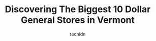 ---
layout: ampstory
image: https://i0.wp.com/?resize=640,853
author: techidn
featured: false
description: Discover the impressive array of Dollar General options in Vermont, where you can find 10 of the largest Dollar General establishments in the area. From renowned classics to hidden gems, Ver
title: Discovering The Biggest 10 Dollar General Stores in Vermont
cover:
   title: Discovering The Biggest 10 Dollar General Stores in Vermont
   subtitle: Rickpate
   background: 

pages: 
 - layout: thirds
   top: <h1>#1 Dollar General</h1>
   bottom: "<p>So unprofessional, get that at 805 the doors are still locked I call twice no answer there was a worker inside tho and than at 815 another work pulls up I ask if they ope</p>"
   background: https://images.unsplash.com/photo-1597773150796-e5c14ebecbf5?ixlib=rb-4.0.3&ixid=MnwxMjA3fDB8MHxwaG90by1wYWdlfHx8fGVufDB8fHx8&auto=format&fit=crop&w=640&h=853&q=80
   backgroundblur: true
 - layout: thirds
   top: <h1>#2 Dollar General</h1>
   bottom: "<p>262 Main St, Bennington, VT 05201, United States</p>"
   background: https://images.unsplash.com/photo-1613843873231-1447db182f97?ixlib=rb-4.0.3&ixid=MnwxMjA3fDB8MHxwaG90by1wYWdlfHx8fGVufDB8fHx8&auto=format&fit=crop&w=640&h=853&q=80
   cta:
      link: https://www.depkes.org/blog/discovering-the-biggest-10-dollar-general-stores-in-vermont/
      text: Discovering The Biggest 10 Dollar General Stores in Vermont
 - layout: thirds
   top: <h1>#3 Dollar General</h1>
   bottom: "<p>1032 Prim Rd, Colchester, VT 05446, United States</p>"
   background: https://images.unsplash.com/photo-1604871000636-074fa5117945?ixlib=rb-4.0.3&ixid=MnwxMjA3fDB8MHxwaG90by1wYWdlfHx8fGVufDB8fHx8&auto=format&fit=crop&w=640&h=853&q=80
   cta:
      link: https://www.depkes.org/blog/discovering-the-biggest-10-dollar-general-stores-in-vermont/
      text: Discovering The Biggest 10 Dollar General Stores in Vermont
 - layout: thirds
   top: <h1>#4 Dollar General</h1>
   bottom: "<p>202 S Main St, Rutland, VT 05701, United States</p>"
   background: https://images.unsplash.com/photo-1618556658017-fd9c732d1360?ixlib=rb-4.0.3&ixid=MnwxMjA3fDB8MHxwaG90by1wYWdlfHx8fGVufDB8fHx8&auto=format&fit=crop&w=640&h=853&q=80
   cta:
      link: https://www.depkes.org/blog/discovering-the-biggest-10-dollar-general-stores-in-vermont/
      text: Discovering The Biggest 10 Dollar General Stores in Vermont
 - layout: thirds
   top: <h1>#5 Dollar General</h1>
   bottom: "<p>764 E Barre Rd, Barre, VT 05641, United States</p>"
   background: https://images.unsplash.com/photo-1632260260864-caf7fde5ec36?ixlib=rb-4.0.3&ixid=MnwxMjA3fDB8MHxwaG90by1wYWdlfHx8fGVufDB8fHx8&auto=format&fit=crop&w=640&h=853&q=80
   cta:
      link: https://www.depkes.org/blog/discovering-the-biggest-10-dollar-general-stores-in-vermont/
      text: Discovering The Biggest 10 Dollar General Stores in Vermont
 - layout: thirds
   top: <h1>#6 Dollar General</h1>
   bottom: "<p>260 N Main St, Rutland, VT 05701, United States</p>"
   background: https://images.unsplash.com/photo-1595364397663-fca4f075d796?ixlib=rb-4.0.3&ixid=MnwxMjA3fDB8MHxwaG90by1wYWdlfHx8fGVufDB8fHx8&auto=format&fit=crop&w=640&h=853&q=80
   cta:
      link: https://www.depkes.org/blog/discovering-the-biggest-10-dollar-general-stores-in-vermont/
      text: Discovering The Biggest 10 Dollar General Stores in Vermont
 - layout: thirds
   top: <h1>#7 Dollar General</h1>
   bottom: "<p>2537 US-7, Pownal, VT 05261, United States</p>"
   background: https://images.unsplash.com/photo-1489648022186-8f49310909a0?ixlib=rb-4.0.3&ixid=MnwxMjA3fDB8MHxwaG90by1wYWdlfHx8fGVufDB8fHx8&auto=format&fit=crop&w=640&h=853&q=80
   cta:
      link: https://www.depkes.org/blog/discovering-the-biggest-10-dollar-general-stores-in-vermont/
      text: Discovering The Biggest 10 Dollar General Stores in Vermont
 - layout: thirds
   middle: Continue reading...
   background: https://images.unsplash.com/photo-1527066579998-dbbae57f45ce?ixlib=rb-4.0.3&ixid=MnwxMjA3fDB8MHxwaG90by1wYWdlfHx8fGVufDB8fHx8&auto=format&fit=crop&w=640&h=853&q=80
   cta:
      link: https://www.depkes.org/blog/discovering-the-biggest-10-dollar-general-stores-in-vermont/
      text: Discovering The Biggest 10 Dollar General Stores in Vermont
      
---